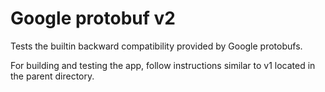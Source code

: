 # Google protobuf v2

Tests the builtin backward compatibility provided by Google protobufs.

For building and testing the app, follow instructions similar to v1 located in the parent directory.
